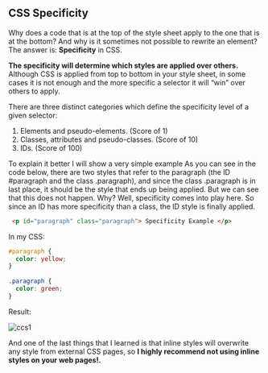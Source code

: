 ## CSS Specificity

Why does a code that is at the top of the style sheet apply to the one that is at the bottom? And why is it sometimes not possible to rewrite an element? The answer is: **Specificity** in CSS. 

**The specificity will determine which styles are applied over others.** Although CSS is applied from top to bottom in your style sheet, in some cases it is not enough and the more specific a selector it will “win” over others to apply.

There are three distinct categories which define the specificity level of a given selector:
1. Elements and pseudo-elements. (Score of 1)
2. Classes, attributes and pseudo-classes. (Score of 10)
3. IDs. (Score of 100)

To explain it better I will show a very simple example
As you can see in the code below, there are two styles that refer to the paragraph (the ID #paragraph and the class .paragraph), and since the class .paragraph is in last place, it should be the style that ends up being applied. But we can see that this does not happen. Why? Well, specificity comes into play here. So since an ID has more specificity than a class, the ID style is finally applied.
```html
 <p id="paragraph" class="paragraph"> Specificity Example </p>
```
In my CSS:
```css
#paragraph {
  color: yellow;
}
 
.paragraph {
  color: green;
}
```  
  Result:
  
  ![ccs1](https://user-images.githubusercontent.com/59721315/88144643-a67b7900-cbcf-11ea-8a61-ef8f9cfde002.jpg)
  

And one of the last things that I learned is that inline styles will overwrite any style from external CSS pages, so **I highly recommend not using inline styles on your web pages!.**